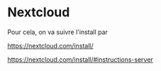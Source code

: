 # Nextcloud

Pour cela, on va suivre l'install par 

<https://nextcloud.com/install/>

<https://nextcloud.com/install/#instructions-server>

